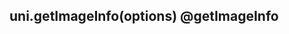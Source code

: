 ## uni.getImageInfo(options) @getImageInfo

<!-- UTSAPIJSON.getImageInfo.description -->

<!-- UTSAPIJSON.getImageInfo.param -->

<!-- UTSAPIJSON.getImageInfo.returnValue -->

<!-- UTSAPIJSON.getImageInfo.compatibility -->

<!-- UTSAPIJSON.getImageInfo.tutorial -->

<!-- UTSAPIJSON.get-image-info.example -->

<!-- UTSAPIJSON.general_type.name -->

<!-- UTSAPIJSON.general_type.param -->
